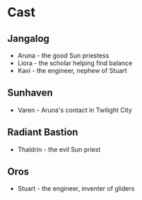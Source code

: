 # Cast

## Jangalog

* Aruna - the good Sun priestess
* Liora - the scholar helping find balance
* Kavi - the engineer, nephew of Stuart

## Sunhaven

* Varen - Aruna's contact in Twilight City

## Radiant Bastion

* Thaldrin - the evil Sun priest

## Oros

* Stuart - the engineer, inventer of gliders
